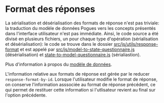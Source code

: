 # Format des réponses

La sérialisation et désérialisation des formats de réponse n'est pas triviale: la traduction du modèle de données Pogues vers les concepts présentés dans l'interface utilisateur n'est pas immédiate. Ainsi, le code source a été divisé en plusieurs fichiers, un pour chaque type d'opération (sérialisation et désérialisation): le code se trouve dans le dossier [src/js/utils/response-format](https://github.com/InseeFr/Pogues/tree/master/src/js/utils/response-format) et est appelé par [src/js/model-to-state-questionnaire.js](https://github.com/InseeFr/Pogues/blob/master/src/js/utils/model-to-state-questionnaire.js) (désérialisation) et [state-to-model-questionnaire.js](https://github.com/InseeFr/Pogues/blob/master/src/js/utils/state-to-model-questionnaire.js) (sérialiastion).

Plus d'information à propos du [modèle de données](/remote-apis/schema.md).

L'information relative aux formats de réponse est gérée par le reducer `response-format-by-id`. Lorsque l'utilisateur modifie le format de réponse, on conserve l'information asssociée au format de réponse précédent, ce qui permet de restituer cette information si l'utlisateur revient au final sur l'option précédente.